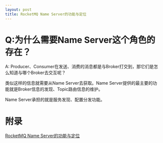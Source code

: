 ```yaml
---
layout: post
title: RocketMQ Name Server的功能与定位
---
```


# Q:为什么需要Name Server这个角色的存在？

A: Producer、Consumer在发送、消费的消息都是与Broker打交到，那它们是怎么知道与哪个Broker去交互呢？

类似这样的信息就需要从Name Server去获取。Name Server提供的最主要的功能就是Broker信息的发现、Topic路由信息的维护。

Name Server承担的就是服务发现、配置分发功能。


# 附录
[RocketMQ Name Server的功能与定位](http://soliloquize.org/2018/08/18/RocketMQ-Name-Server%E7%9A%84%E5%8A%9F%E8%83%BD%E4%B8%8E%E5%AE%9A%E4%BD%8D/)